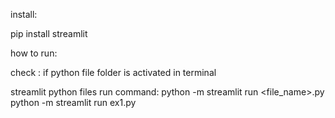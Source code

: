 install:

pip install streamlit

how to run:

check :  if python file folder is activated in terminal

streamlit python files run command:
                   python -m streamlit run <file_name>.py 
                   python -m streamlit run ex1.py
